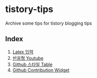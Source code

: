 # tistory-tips
Archive some tips for tistory blogging tips

## Index
1. [Latex 입력](https://github.com/Atelier-de-Orca/tistory-tips/blob/master/LaTex.md)
1. [반응형 Youtube](https://github.com/Atelier-de-Orca/tistory-tips/blob/master/Responsive-Youtube.md)
1. [Github 스타일 Table](https://github.com/Atelier-de-Orca/tistory-tips/blob/master/tableStyle.md)
1. [Github Contribution Widget](https://github.com/Atelier-de-Orca/tistory-tips/blob/master/githubWidget.md)
